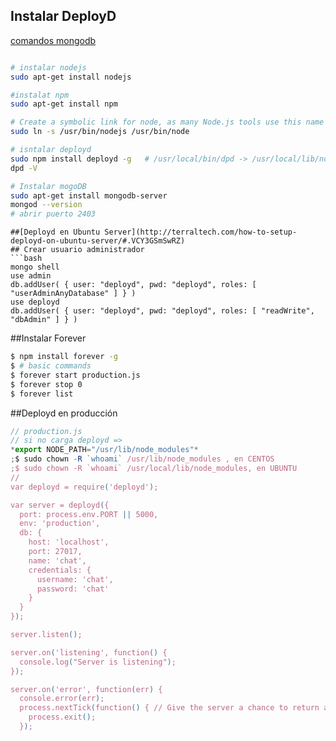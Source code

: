     


## Instalar DeployD  
[comandos mongodb](https://github.com/manviny/MongoDB/wiki/comandos-b%C3%A1sicos)  
```sh

# instalar nodejs
sudo apt-get install nodejs

#instalat npm
sudo apt-get install npm

# Create a symbolic link for node, as many Node.js tools use this name to execute
sudo ln -s /usr/bin/nodejs /usr/bin/node

# isntalar deployd
sudo npm install deployd -g   # /usr/local/bin/dpd -> /usr/local/lib/node_modules/deployd/bin/dpd
dpd -V

# Instalar mogoDB
sudo apt-get install mongodb-server
mongod --version
# abrir puerto 2403

```
```
##[Deployd en Ubuntu Server](http://terraltech.com/how-to-setup-deployd-on-ubuntu-server/#.VCY3GSmSwRZ)
## Crear usuario administrador
```bash
mongo shell 
use admin
db.addUser( { user: "deployd", pwd: "deployd", roles: [ "userAdminAnyDatabase" ] } )
use deployd
db.addUser( { user: "deployd", pwd: "deployd", roles: [ "readWrite", "dbAdmin" ] } )
```

##Instalar Forever
```bash 
$ npm install forever -g
$ # basic commands
$ forever start production.js
$ forever stop 0
$ forever list
```

##Deployd en producción
```javascript
// production.js
// si no carga deployd =>   
*export NODE_PATH="/usr/lib/node_modules"*  
;$ sudo chown -R `whoami` /usr/lib/node_modules , en CENTOS
;$ sudo chown -R `whoami` /usr/local/lib/node_modules, en UBUNTU
//  
var deployd = require('deployd');  

var server = deployd({  
  port: process.env.PORT || 5000,  
  env: 'production',  
  db: {  
    host: 'localhost',  
    port: 27017,  
    name: 'chat',  
    credentials: {  
      username: 'chat',  
      password: 'chat'  
    }  
  }  
});  

server.listen();  

server.on('listening', function() {  
  console.log("Server is listening");  
});  

server.on('error', function(err) {  
  console.error(err);  
  process.nextTick(function() { // Give the server a chance to return an error  
    process.exit();  
  });
``` 
